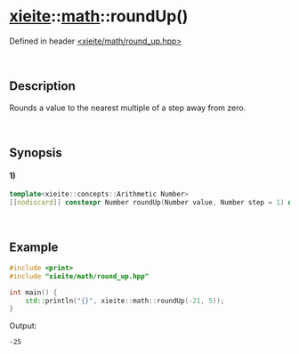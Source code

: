 # [xieite](../../xieite.md)\:\:[math](../../math.md)\:\:roundUp\(\)
Defined in header [<xieite/math/round_up.hpp>](../../../include/xieite/math/round_up.hpp)

&nbsp;

## Description
Rounds a value to the nearest multiple of a step away from zero.

&nbsp;

## Synopsis
#### 1)
```cpp
template<xieite::concepts::Arithmetic Number>
[[nodiscard]] constexpr Number roundUp(Number value, Number step = 1) noexcept;
```

&nbsp;

## Example
```cpp
#include <print>
#include "xieite/math/round_up.hpp"

int main() {
    std::println("{}", xieite::math::roundUp(-21, 5));
}
```
Output:
```
-25
```
